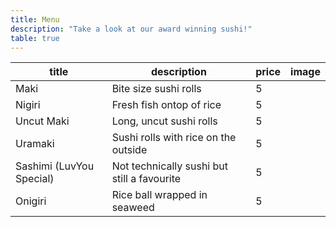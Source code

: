 ```yaml
---
title: Menu
description: "Take a look at our award winning sushi!"
table: true
---
```


| title                    | description                                 | price | image |
| ------------------------ | ------------------------------------------- | ----- | ----- |
| Maki                     | Bite size sushi rolls                       | 5     |       |
| Nigiri                   | Fresh fish ontop of rice                    | 5     |       |
| Uncut Maki               | Long, uncut sushi rolls                     | 5     |       |
| Uramaki                  | Sushi rolls with rice on the outside        | 5     |       |
| Sashimi (LuvYou Special) | Not technically sushi but still a favourite | 5     |       |
| Onigiri                  | Rice ball wrapped in seaweed                | 5     |       |
